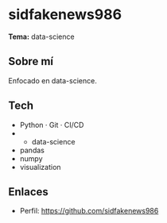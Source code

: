 # sidfakenews986

**Tema:** data-science

## Sobre mí
Enfocado en data-science.

## Tech
- Python · Git · CI/CD
- - data-science
- pandas
- numpy
- visualization

## Enlaces
- Perfil: https://github.com/sidfakenews986
